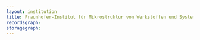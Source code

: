 ```yaml
---
layout: institution
title: Fraunhofer-Institut für Mikrostruktur von Werkstoffen und Systemen
recordsgraph: 
storagegraph: 
---
```

